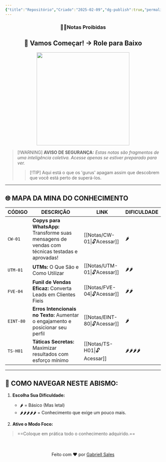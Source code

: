 ```yaml
---
{"title":"Repositório","Criado":"2025-02-09","dg-publish":true,"permalink":"/notas/repositorio/","dgPassFrontmatter":true}
---
```



<div align="center"> <h3>🕵️‍♂️Notas Proibidas</h3> <h2>🚀 Vamos Começar! → Role para Baixo</h2> </div>

<div align="center">
  <img src="https://media4.giphy.com/media/v1.Y2lkPTc5MGI3NjExdWM3eTN0N3ZyMGdlNnd6aDUxZzBmZXZ1dHVhdzQ3ZWMwNmtjazR2MiZlcD12MV9pbnRlcm5hbF9naWZfYnlfaWQmY3Q9Zw/3o85xJSfieKsICkquk/giphy.gif" width="300">
</div>

> [!WARNING] **AVISO DE SEGURANÇA:**
> *Estas notas são fragmentos de uma inteligência coletiva. Acesse apenas se estiver preparado para ver.*
> >[!TIP] Aqui está o que os 'gurus' apagam assim que descobrem que você está perto de superá-los.

---
## 🌐 MAPA DA MINA DO CONHECIMENTO

| CÓDIGO    | DESCRIÇÃO                                                                                       | LINK                   | DIFICULDADE  |
| --------- | ----------------------------------------------------------------------------------------------- | ---------------------- | ------------ |
| `CW-01`   | **Copys para WhatsApp:** Transforme suas mensagens de vendas com técnicas testadas e aprovadas! | [[Notas/CW-01\|🔓Acessar]]   | 🌶️          |
| `UTM-01`  | **UTMs:** O Que São e Como Utilizar                                                             | [[Notas/UTM-01\|🔓Acessar]]  | 🌶️🌶️       |
| `FVE-04`  | **Funil de Vendas Eficaz:** Converta Leads em Clientes Fieis                                    | [[Notas/FVE-04\|🔓Acessar]]  | 🌶️🌶️       |
| `EINT-80` | **Erros Intencionais no Texto:** Aumentar o engajamento e posicionar seu perfil                 | [[Notas/EINT-80\|🔓Acessar]] | 🌶️          |
| `TS-H01`  | **Táticas Secretas:** Maximizar resultados com esforço mínimo                                   | [[Notas/TS-H01\|🔓Acessar]]  | 🌶️🌶️🌶️🌶️ |

---
## 📌 COMO NAVEGAR NESTE ABISMO:  

1. **Escolha Sua Dificuldade:**  
   - 🌶️ = Básico (Mas letal)  
   - 🌶️🌶️🌶️🌶️🌶️ = Conhecimento que exige um pouco mais.
   
2. **Ative o Modo Foco:**
>==Coloque em prática todo o conhecimento adquirido.==

<div align="center" style="margin-top:50px">
  <p>Feito com ❤️ por <a href="https://gabriellsales.com.br" target="_blank">Gabriell Sales</a></p>
</div>